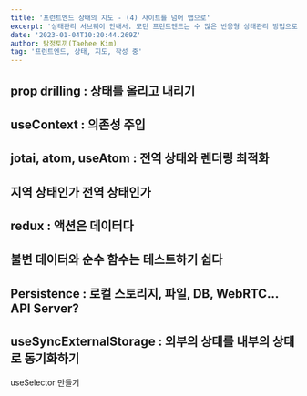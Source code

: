 ```yaml
---
title: '프런트엔드 상태의 지도 - (4) 사이트를 넘어 앱으로'
excerpt: '상태관리 서브웨이 안내서. 모던 프런트엔드는 수 많은 반응형 상태관리 방법으로 넘쳐나고 있습니다. 어떤 대안들이 있으며, 뭐가 다른 걸까요?'
date: '2023-01-04T10:20:44.269Z'
author: 탐정토끼(Taehee Kim)
tag: '프런트엔드, 상태, 지도, 작성 중'
---
```


## prop drilling : 상태를 올리고 내리기

## useContext : 의존성 주입

## jotai, atom, useAtom : 전역 상태와 렌더링 최적화

## 지역 상태인가 전역 상태인가

## redux : 액션은 데이터다

## 불변 데이터와 순수 함수는 테스트하기 쉽다

## Persistence : 로컬 스토리지, 파일, DB, WebRTC... API Server?

## useSyncExternalStorage : 외부의 상태를 내부의 상태로 동기화하기
useSelector 만들기
